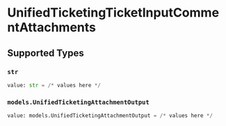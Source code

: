 # UnifiedTicketingTicketInputCommentAttachments


## Supported Types

### `str`

```python
value: str = /* values here */
```

### `models.UnifiedTicketingAttachmentOutput`

```python
value: models.UnifiedTicketingAttachmentOutput = /* values here */
```

